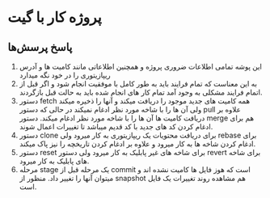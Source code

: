 # پروژه کار با گیت

## پاسخ پرسش‌ها
1. این پوشه تمامی اطلاعات ضروری پروژه و همچنین اطلاعاتی مانند کامیت ها و آدرس ریپازیتوری را در خود نگه میدارد
2. به این معناست که تمام فرایند باید به طور کامل با موفقیت انجام شود و اگر قبل از اتمام فرایند مشکلی به وجود آمد تمام کار های انجام شده باید به حالت قبل بازگردند.
3. دستور fetch همه کامیت های جدید موجود را دریافت میکند و آنها را ذخیره میکند ولی آن ها را با شاخه مورد نظر ادغام نمیکند در حالی که دستور pull علاوه بر دریافت کامیت ها آن ها را با شاخه مورد نظر ادغام میکند. دستور merge هم برای ادغام کردن کد های جدید با کد قدیم میباشد تا تغییرات اعمال شوند.
4. دستور clone برای دریافت محتویات یک ریپازیتوری به کار میرود ولی rebase برای ادغام کردن شاخه ها به کار میرود و علاوه بر ادغام کردن تاریخچه را نیز پاک میکند.
5. دستور reset برای شاخه های غیر پابلیک به کار میرود ولی دستور revert برای شاخه های پابلیک به کار میرود.
6. مرحله stage یک مرحله قبل از commit است که هوز فایل ها کامیت نشده اند و میتوان آنها را تغییر داد. منظور از snapshot هم مشاهده روند تغییرات یک فایل است.
